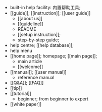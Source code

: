 - built-in help facility: 内置帮助工具;
- [[guide]]; [[instruction]]; [[user guide]]
    - [[about us]]
    - [[guideline]]
    - README
    - [[setup instruction]];
    - step-by-step guide;
- help centre; [[help database]]; 
- help menu
- [[home page]]; homepage; [[main page]];
    - main article
    - [[welcome]]
- [[manual]]; [[user manual]]
    - reference manual
- [[Q&A]]; [[FAQ]]
- [[tip]]
- [[tutorial]]
    - beginner; from beginner to expert
- [[white paper]]
